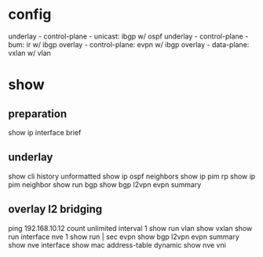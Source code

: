# config
underlay - control-plane - unicast: ibgp w/ ospf
underlay - control-plane - bum: ir w/ ibgp
overlay - control-plane: evpn w/ ibgp
overlay - data-plane: vxlan w/ vlan

# show
## preparation
show ip interface brief

## underlay
show cli history unformatted
show ip ospf neighbors 
show ip pim rp
show ip pim neighbor 
show run bgp
show bgp l2vpn evpn summary

## overlay l2 bridging
ping 192.168.10.12 count unlimited interval 1
show run vlan
show vxlan
show run interface nve 1
show run | sec evpn
show bgp l2vpn evpn summary
show nve interface 
show mac address-table dynamic
show nve vni
